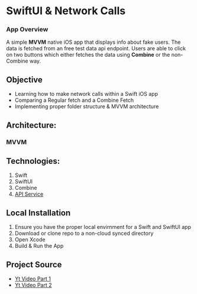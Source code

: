 # SwiftUI & Network Calls

### App Overview
A simple **MVVM** native iOS app that displays info about fake users. The data is fetched from an free test data api endpoint.
Users are able to click on two buttons which either fetches the data using **Combine** or the non-Combine way.

## Objective
- Learning how to make network calls within a Swift iOS app
- Comparing a Regular fetch and a Combine Fetch
- Implementing proper folder structure & MVVM architecture 

## Architecture: 
  ### MVVM

## Technologies:
  1. Swift
  2. SwiftUI
  3. Combine
  4. [API Service](https://jsonplaceholder.typicode.com/)

## Local Installation
  1. Ensure you have the proper local envirnment for a Swift and SwiftUI app
  2. Download or clone repo to a non-cloud synced directory
  3. Open Xcode
  4. Build & Run the App

## Project Source
  - [Yt Video Part 1](https://www.youtube.com/watch?v=r3O90QGKv98&list=PLvUWi5tdh92wy3DEZk_NL207DgQs_xtq_&index=5)
  - [Yt Video Part 2](https://www.youtube.com/watch?v=8myvYcFncI0&list=PLvUWi5tdh92wy3DEZk_NL207DgQs_xtq_&index=6)
